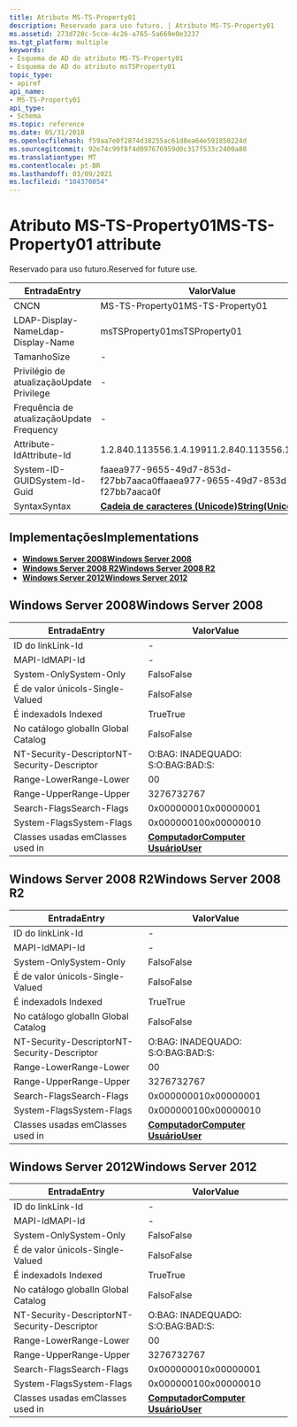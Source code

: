 ```yaml
---
title: Atributo MS-TS-Property01
description: Reservado para uso futuro. | Atributo MS-TS-Property01
ms.assetid: 273d720c-5cce-4c26-a765-5a669e0e3237
ms.tgt_platform: multiple
keywords:
- Esquema de AD do atributo MS-TS-Property01
- Esquema de AD do atributo msTSProperty01
topic_type:
- apiref
api_name:
- MS-TS-Property01
api_type:
- Schema
ms.topic: reference
ms.date: 05/31/2018
ms.openlocfilehash: f59aa7e0f2874d38255ac61d8ea64e591850224d
ms.sourcegitcommit: 92e74c99f8f4d097676959d0c317f533c2400a80
ms.translationtype: MT
ms.contentlocale: pt-BR
ms.lasthandoff: 03/09/2021
ms.locfileid: "104370854"
---
```

# <a name="ms-ts-property01-attribute"></a><span data-ttu-id="23507-106">Atributo MS-TS-Property01</span><span class="sxs-lookup"><span data-stu-id="23507-106">MS-TS-Property01 attribute</span></span>

<span data-ttu-id="23507-107">Reservado para uso futuro.</span><span class="sxs-lookup"><span data-stu-id="23507-107">Reserved for future use.</span></span>



| <span data-ttu-id="23507-108">Entrada</span><span class="sxs-lookup"><span data-stu-id="23507-108">Entry</span></span> | <span data-ttu-id="23507-109">Valor</span><span class="sxs-lookup"><span data-stu-id="23507-109">Value</span></span> |
|-------------------|---------------------------------------------|
| <span data-ttu-id="23507-110">CN</span><span class="sxs-lookup"><span data-stu-id="23507-110">CN</span></span>                | <span data-ttu-id="23507-111">MS-TS-Property01</span><span class="sxs-lookup"><span data-stu-id="23507-111">MS-TS-Property01</span></span>                            |
| <span data-ttu-id="23507-112">LDAP-Display-Name</span><span class="sxs-lookup"><span data-stu-id="23507-112">Ldap-Display-Name</span></span> | <span data-ttu-id="23507-113">msTSProperty01</span><span class="sxs-lookup"><span data-stu-id="23507-113">msTSProperty01</span></span>                              |
| <span data-ttu-id="23507-114">Tamanho</span><span class="sxs-lookup"><span data-stu-id="23507-114">Size</span></span>              | \-                                          |
| <span data-ttu-id="23507-115">Privilégio de atualização</span><span class="sxs-lookup"><span data-stu-id="23507-115">Update Privilege</span></span>  | \-                                          |
| <span data-ttu-id="23507-116">Frequência de atualização</span><span class="sxs-lookup"><span data-stu-id="23507-116">Update Frequency</span></span>  | \-                                          |
| <span data-ttu-id="23507-117">Attribute-Id</span><span class="sxs-lookup"><span data-stu-id="23507-117">Attribute-Id</span></span>      | <span data-ttu-id="23507-118">1.2.840.113556.1.4.1991</span><span class="sxs-lookup"><span data-stu-id="23507-118">1.2.840.113556.1.4.1991</span></span>                     |
| <span data-ttu-id="23507-119">System-ID-GUID</span><span class="sxs-lookup"><span data-stu-id="23507-119">System-Id-Guid</span></span>    | <span data-ttu-id="23507-120">faaea977-9655-49d7-853d-f27bb7aaca0f</span><span class="sxs-lookup"><span data-stu-id="23507-120">faaea977-9655-49d7-853d-f27bb7aaca0f</span></span>        |
| <span data-ttu-id="23507-121">Syntax</span><span class="sxs-lookup"><span data-stu-id="23507-121">Syntax</span></span>            | [<span data-ttu-id="23507-122">**Cadeia de caracteres (Unicode)**</span><span class="sxs-lookup"><span data-stu-id="23507-122">**String(Unicode)**</span></span>](s-string-unicode.md) |



## <a name="implementations"></a><span data-ttu-id="23507-123">Implementações</span><span class="sxs-lookup"><span data-stu-id="23507-123">Implementations</span></span>

-   [<span data-ttu-id="23507-124">**Windows Server 2008**</span><span class="sxs-lookup"><span data-stu-id="23507-124">**Windows Server 2008**</span></span>](#windows-server-2008)
-   [<span data-ttu-id="23507-125">**Windows Server 2008 R2**</span><span class="sxs-lookup"><span data-stu-id="23507-125">**Windows Server 2008 R2**</span></span>](#windows-server-2008-r2)
-   [<span data-ttu-id="23507-126">**Windows Server 2012**</span><span class="sxs-lookup"><span data-stu-id="23507-126">**Windows Server 2012**</span></span>](#windows-server-2012)

## <a name="windows-server-2008"></a><span data-ttu-id="23507-127">Windows Server 2008</span><span class="sxs-lookup"><span data-stu-id="23507-127">Windows Server 2008</span></span>



| <span data-ttu-id="23507-128">Entrada</span><span class="sxs-lookup"><span data-stu-id="23507-128">Entry</span></span> | <span data-ttu-id="23507-129">Valor</span><span class="sxs-lookup"><span data-stu-id="23507-129">Value</span></span> |
|------------------------|-----------------------------------------------------------------------------|
| <span data-ttu-id="23507-130">ID do link</span><span class="sxs-lookup"><span data-stu-id="23507-130">Link-Id</span></span>                | \-                                                                          |
| <span data-ttu-id="23507-131">MAPI-Id</span><span class="sxs-lookup"><span data-stu-id="23507-131">MAPI-Id</span></span>                | \-                                                                          |
| <span data-ttu-id="23507-132">System-Only</span><span class="sxs-lookup"><span data-stu-id="23507-132">System-Only</span></span>            | <span data-ttu-id="23507-133">Falso</span><span class="sxs-lookup"><span data-stu-id="23507-133">False</span></span>                                                                       |
| <span data-ttu-id="23507-134">É de valor único</span><span class="sxs-lookup"><span data-stu-id="23507-134">Is-Single-Valued</span></span>       | <span data-ttu-id="23507-135">Falso</span><span class="sxs-lookup"><span data-stu-id="23507-135">False</span></span>                                                                       |
| <span data-ttu-id="23507-136">É indexado</span><span class="sxs-lookup"><span data-stu-id="23507-136">Is Indexed</span></span>             | <span data-ttu-id="23507-137">True</span><span class="sxs-lookup"><span data-stu-id="23507-137">True</span></span>                                                                        |
| <span data-ttu-id="23507-138">No catálogo global</span><span class="sxs-lookup"><span data-stu-id="23507-138">In Global Catalog</span></span>      | <span data-ttu-id="23507-139">Falso</span><span class="sxs-lookup"><span data-stu-id="23507-139">False</span></span>                                                                       |
| <span data-ttu-id="23507-140">NT-Security-Descriptor</span><span class="sxs-lookup"><span data-stu-id="23507-140">NT-Security-Descriptor</span></span> | <span data-ttu-id="23507-141">O:BAG: INADEQUADO: S:</span><span class="sxs-lookup"><span data-stu-id="23507-141">O:BAG:BAD:S:</span></span>                                                                |
| <span data-ttu-id="23507-142">Range-Lower</span><span class="sxs-lookup"><span data-stu-id="23507-142">Range-Lower</span></span>            | <span data-ttu-id="23507-143">0</span><span class="sxs-lookup"><span data-stu-id="23507-143">0</span></span>                                                                           |
| <span data-ttu-id="23507-144">Range-Upper</span><span class="sxs-lookup"><span data-stu-id="23507-144">Range-Upper</span></span>            | <span data-ttu-id="23507-145">32767</span><span class="sxs-lookup"><span data-stu-id="23507-145">32767</span></span>                                                                       |
| <span data-ttu-id="23507-146">Search-Flags</span><span class="sxs-lookup"><span data-stu-id="23507-146">Search-Flags</span></span>           | <span data-ttu-id="23507-147">0x00000001</span><span class="sxs-lookup"><span data-stu-id="23507-147">0x00000001</span></span>                                                                  |
| <span data-ttu-id="23507-148">System-Flags</span><span class="sxs-lookup"><span data-stu-id="23507-148">System-Flags</span></span>           | <span data-ttu-id="23507-149">0x00000010</span><span class="sxs-lookup"><span data-stu-id="23507-149">0x00000010</span></span>                                                                  |
| <span data-ttu-id="23507-150">Classes usadas em</span><span class="sxs-lookup"><span data-stu-id="23507-150">Classes used in</span></span>        | [<span data-ttu-id="23507-151">**Computador**</span><span class="sxs-lookup"><span data-stu-id="23507-151">**Computer**</span></span>](c-computer.md)<br/> [<span data-ttu-id="23507-152">**Usuário**</span><span class="sxs-lookup"><span data-stu-id="23507-152">**User**</span></span>](c-user.md)<br/> |



## <a name="windows-server-2008-r2"></a><span data-ttu-id="23507-153">Windows Server 2008 R2</span><span class="sxs-lookup"><span data-stu-id="23507-153">Windows Server 2008 R2</span></span>



| <span data-ttu-id="23507-154">Entrada</span><span class="sxs-lookup"><span data-stu-id="23507-154">Entry</span></span> | <span data-ttu-id="23507-155">Valor</span><span class="sxs-lookup"><span data-stu-id="23507-155">Value</span></span> |
|------------------------|-----------------------------------------------------------------------------|
| <span data-ttu-id="23507-156">ID do link</span><span class="sxs-lookup"><span data-stu-id="23507-156">Link-Id</span></span>                | \-                                                                          |
| <span data-ttu-id="23507-157">MAPI-Id</span><span class="sxs-lookup"><span data-stu-id="23507-157">MAPI-Id</span></span>                | \-                                                                          |
| <span data-ttu-id="23507-158">System-Only</span><span class="sxs-lookup"><span data-stu-id="23507-158">System-Only</span></span>            | <span data-ttu-id="23507-159">Falso</span><span class="sxs-lookup"><span data-stu-id="23507-159">False</span></span>                                                                       |
| <span data-ttu-id="23507-160">É de valor único</span><span class="sxs-lookup"><span data-stu-id="23507-160">Is-Single-Valued</span></span>       | <span data-ttu-id="23507-161">Falso</span><span class="sxs-lookup"><span data-stu-id="23507-161">False</span></span>                                                                       |
| <span data-ttu-id="23507-162">É indexado</span><span class="sxs-lookup"><span data-stu-id="23507-162">Is Indexed</span></span>             | <span data-ttu-id="23507-163">True</span><span class="sxs-lookup"><span data-stu-id="23507-163">True</span></span>                                                                        |
| <span data-ttu-id="23507-164">No catálogo global</span><span class="sxs-lookup"><span data-stu-id="23507-164">In Global Catalog</span></span>      | <span data-ttu-id="23507-165">Falso</span><span class="sxs-lookup"><span data-stu-id="23507-165">False</span></span>                                                                       |
| <span data-ttu-id="23507-166">NT-Security-Descriptor</span><span class="sxs-lookup"><span data-stu-id="23507-166">NT-Security-Descriptor</span></span> | <span data-ttu-id="23507-167">O:BAG: INADEQUADO: S:</span><span class="sxs-lookup"><span data-stu-id="23507-167">O:BAG:BAD:S:</span></span>                                                                |
| <span data-ttu-id="23507-168">Range-Lower</span><span class="sxs-lookup"><span data-stu-id="23507-168">Range-Lower</span></span>            | <span data-ttu-id="23507-169">0</span><span class="sxs-lookup"><span data-stu-id="23507-169">0</span></span>                                                                           |
| <span data-ttu-id="23507-170">Range-Upper</span><span class="sxs-lookup"><span data-stu-id="23507-170">Range-Upper</span></span>            | <span data-ttu-id="23507-171">32767</span><span class="sxs-lookup"><span data-stu-id="23507-171">32767</span></span>                                                                       |
| <span data-ttu-id="23507-172">Search-Flags</span><span class="sxs-lookup"><span data-stu-id="23507-172">Search-Flags</span></span>           | <span data-ttu-id="23507-173">0x00000001</span><span class="sxs-lookup"><span data-stu-id="23507-173">0x00000001</span></span>                                                                  |
| <span data-ttu-id="23507-174">System-Flags</span><span class="sxs-lookup"><span data-stu-id="23507-174">System-Flags</span></span>           | <span data-ttu-id="23507-175">0x00000010</span><span class="sxs-lookup"><span data-stu-id="23507-175">0x00000010</span></span>                                                                  |
| <span data-ttu-id="23507-176">Classes usadas em</span><span class="sxs-lookup"><span data-stu-id="23507-176">Classes used in</span></span>        | [<span data-ttu-id="23507-177">**Computador**</span><span class="sxs-lookup"><span data-stu-id="23507-177">**Computer**</span></span>](c-computer.md)<br/> [<span data-ttu-id="23507-178">**Usuário**</span><span class="sxs-lookup"><span data-stu-id="23507-178">**User**</span></span>](c-user.md)<br/> |



## <a name="windows-server-2012"></a><span data-ttu-id="23507-179">Windows Server 2012</span><span class="sxs-lookup"><span data-stu-id="23507-179">Windows Server 2012</span></span>



| <span data-ttu-id="23507-180">Entrada</span><span class="sxs-lookup"><span data-stu-id="23507-180">Entry</span></span> | <span data-ttu-id="23507-181">Valor</span><span class="sxs-lookup"><span data-stu-id="23507-181">Value</span></span> |
|------------------------|-----------------------------------------------------------------------------|
| <span data-ttu-id="23507-182">ID do link</span><span class="sxs-lookup"><span data-stu-id="23507-182">Link-Id</span></span>                | \-                                                                          |
| <span data-ttu-id="23507-183">MAPI-Id</span><span class="sxs-lookup"><span data-stu-id="23507-183">MAPI-Id</span></span>                | \-                                                                          |
| <span data-ttu-id="23507-184">System-Only</span><span class="sxs-lookup"><span data-stu-id="23507-184">System-Only</span></span>            | <span data-ttu-id="23507-185">Falso</span><span class="sxs-lookup"><span data-stu-id="23507-185">False</span></span>                                                                       |
| <span data-ttu-id="23507-186">É de valor único</span><span class="sxs-lookup"><span data-stu-id="23507-186">Is-Single-Valued</span></span>       | <span data-ttu-id="23507-187">Falso</span><span class="sxs-lookup"><span data-stu-id="23507-187">False</span></span>                                                                       |
| <span data-ttu-id="23507-188">É indexado</span><span class="sxs-lookup"><span data-stu-id="23507-188">Is Indexed</span></span>             | <span data-ttu-id="23507-189">True</span><span class="sxs-lookup"><span data-stu-id="23507-189">True</span></span>                                                                        |
| <span data-ttu-id="23507-190">No catálogo global</span><span class="sxs-lookup"><span data-stu-id="23507-190">In Global Catalog</span></span>      | <span data-ttu-id="23507-191">Falso</span><span class="sxs-lookup"><span data-stu-id="23507-191">False</span></span>                                                                       |
| <span data-ttu-id="23507-192">NT-Security-Descriptor</span><span class="sxs-lookup"><span data-stu-id="23507-192">NT-Security-Descriptor</span></span> | <span data-ttu-id="23507-193">O:BAG: INADEQUADO: S:</span><span class="sxs-lookup"><span data-stu-id="23507-193">O:BAG:BAD:S:</span></span>                                                                |
| <span data-ttu-id="23507-194">Range-Lower</span><span class="sxs-lookup"><span data-stu-id="23507-194">Range-Lower</span></span>            | <span data-ttu-id="23507-195">0</span><span class="sxs-lookup"><span data-stu-id="23507-195">0</span></span>                                                                           |
| <span data-ttu-id="23507-196">Range-Upper</span><span class="sxs-lookup"><span data-stu-id="23507-196">Range-Upper</span></span>            | <span data-ttu-id="23507-197">32767</span><span class="sxs-lookup"><span data-stu-id="23507-197">32767</span></span>                                                                       |
| <span data-ttu-id="23507-198">Search-Flags</span><span class="sxs-lookup"><span data-stu-id="23507-198">Search-Flags</span></span>           | <span data-ttu-id="23507-199">0x00000001</span><span class="sxs-lookup"><span data-stu-id="23507-199">0x00000001</span></span>                                                                  |
| <span data-ttu-id="23507-200">System-Flags</span><span class="sxs-lookup"><span data-stu-id="23507-200">System-Flags</span></span>           | <span data-ttu-id="23507-201">0x00000010</span><span class="sxs-lookup"><span data-stu-id="23507-201">0x00000010</span></span>                                                                  |
| <span data-ttu-id="23507-202">Classes usadas em</span><span class="sxs-lookup"><span data-stu-id="23507-202">Classes used in</span></span>        | [<span data-ttu-id="23507-203">**Computador**</span><span class="sxs-lookup"><span data-stu-id="23507-203">**Computer**</span></span>](c-computer.md)<br/> [<span data-ttu-id="23507-204">**Usuário**</span><span class="sxs-lookup"><span data-stu-id="23507-204">**User**</span></span>](c-user.md)<br/> |



 

 





